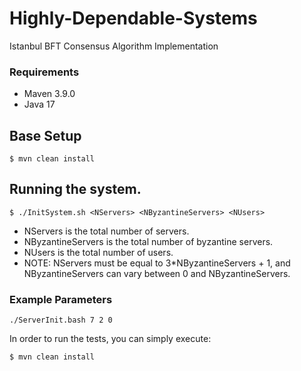# Highly-Dependable-Systems
Istanbul BFT Consensus Algorithm Implementation

### Requirements

- Maven 3.9.0
- Java 17

## Base Setup

```shell
$ mvn clean install 
```

## Running the system.

```shell
$ ./InitSystem.sh <NServers> <NByzantineServers> <NUsers> 
```

- NServers is the total number of servers.
- NByzantineServers is the total number of byzantine servers.
- NUsers is the total number of users.
- NOTE: NServers must be equal to 3*NByzantineServers + 1, and NByzantineServers can vary between 0 and NByzantineServers. 

### Example Parameters
```
./ServerInit.bash 7 2 0
```

In order to run the tests, you can simply execute:

```shell
$ mvn clean install 
```

